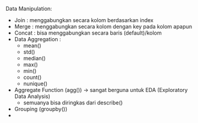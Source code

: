 Data Manipulation:
- Join : menggabungkan secara kolom berdasarkan index 
- Merge : menggabungkan secara kolom dengan key pada kolom apapun
- Concat : bisa menggabungkan secara baris (default)/kolom
- Data Aggregation : 
    - mean()
    - std()
    - median()
    - max()
    - min()
    - count()
    - nunique()
- Aggregate Function (agg()) -> sangat berguna untuk EDA (Exploratory Data Analysis)
    - semuanya bisa diringkas dari describe()
- Grouping (groupby())
- 
